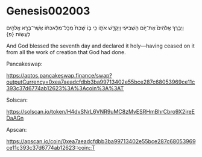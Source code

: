 # Genesis002003
וַיְבָ֤רֶךְ אֱלֹהִים֙ אֶת־י֣וֹם הַשְּׁבִיעִ֔י וַיְקַדֵּ֖שׁ אֹת֑וֹ כִּ֣י ב֤וֹ שָׁבַת֙ מִכׇּל־מְלַאכְתּ֔וֹ אֲשֶׁר־בָּרָ֥א אֱלֹהִ֖ים לַעֲשֽׂוֹת׃ {פ}

And God blessed the seventh day and declared it holy—having ceased on it from all the work of creation that God had done.

Pancakeswap:

https://aptos.pancakeswap.finance/swap?outputCurrency=0xea7aeadcfdbb3ba99713402e55bce287c68053969ce11c393c37d6774ab12623%3A%3Acoin%3A%3AT

Solscan:

https://solscan.io/token/H4dvSNrL6VNR9uMC8zMvESRHmBhrCbro9X2ireEDaAGn

Apscan:

https://apscan.io/coin/0xea7aeadcfdbb3ba99713402e55bce287c68053969ce11c393c37d6774ab12623::coin::T
